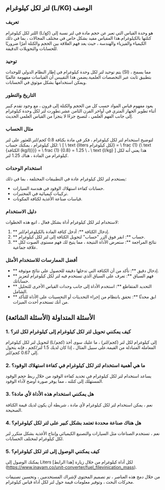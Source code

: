 ## لتر لكل كيلوغرام (L/KG) الوصف

### تعريف
اللتر لكل كيلوغرام (L/كغ) هو وحدة القياس التي تعبر عن حجم مادة في لتر نسبة إلى كتلتها بالكيلوغرام.هذا المقياس مفيد بشكل خاص في مختلف المجالات ، بما في ذلك الكيمياء والفيزياء والهندسة ، حيث يعد فهم العلاقة بين الحجم والكتلة أمرًا ضروريًا للحسابات والتحويلات الدقيقة.

### توحيد
يتم توحيد لتر لكل وحدة كيلوغرام في إطار النظام الدولي للوحدات (SI) ، مما يسمح بتطبيق ثابت عبر التخصصات العلمية.يضمن هذا التقييس أن القياسات مفهومة عالميًا ويمكن استخدامها بشكل موثوق في الحسابات.

### التاريخ والتطور
يعود مفهوم قياس المواد حسب كل من الحجم والكتلة إلى قرون ، مع وجود تقدم كبير أثناء تطوير الجهاز المتري في أواخر القرن الثامن عشر.تطورت لتر لكل وحدة كيلوغرام إلى جانب الفهم العلمي ، لتصبح جزءًا لا يتجزأ من القياس العلمي الحديث.

### مثال الحساب
لتوضيح استخدام لتر لكل كيلوغرام ، فكر في مادة بكثافة 0.8 كجم/لتر.للعثور على لتر لكل كيلوغرام ، يمكنك حساب:
\ [
\ text {liters لكل كيلوغرام} = \ frac {1} {\ text {الكثافة (kg/l)}}} = \ frac {1} {0.8} = 1.25 \ ، \ text {l/kg}
\]
هذا يعني أنه لكل كيلوغرام من المادة ، هناك 1.25 لتر.

### استخدام الوحدات
يستخدم لتر لكل كيلوغرام عادة في التطبيقات المختلفة ، بما في ذلك:
- حسابات كفاءة استهلاك الوقود في هندسة السيارات.
- تركيبات كيميائية في المختبرات.
- قياسات صناعة الأغذية لكثافة المكونات.

### دليل الاستخدام
لاستخدام لتر لكل كيلوغرام أداة بشكل فعال ، اتبع هذه الخطوات:
1. ** إدخال الكثافة **: أدخل كثافة المادة بالكيلوغرام/لتر.
2. ** حساب **: انقر فوق الزر "حساب" لتحويل الكثافة إلى لتر لكل كيلوغرام.
3. ** نتائج المراجعة **: ستعرض الأداة النتيجة ، مما يتيح لك فهم مستوى الصوت لكل علاقة جماعية.

### أفضل الممارسات للاستخدام الأمثل
- ** إدخال دقيق **: تأكد من أن الكثافة التي تدخلها دقيقة للحصول على نتائج موثوقة.
- ** فهم السياق **: تعرف على السياق الذي تستخدم فيه لتر لكل كيلوغرام لتعزيز حساباتك.
- ** التحديد المتقاطع **: استخدم الأداة إلى جانب وحدات القياس الأخرى للتحليل الشامل.
- ** ابق محدثًا **: تحقق بانتظام من إجراء التحديثات أو التحسينات على الأداة للتأكد من أنك تستخدم أحدث الميزات.

## الأسئلة المتداولة (الأسئلة الشائعة)

### 1. كيف يمكنني تحويل لتر لكل كيلوغرام إلى كيلوغرام لكل لتر؟
لتحويل لتر لكل كيلوغرام (L/كجم) إلى كيلوغرام لكل لتر (كجم/لتر) ، ما عليك سوى أخذ المعاملة المتبادلة من القيمة.على سبيل المثال ، إذا كان لديك 1.5 لتر/كجم ، فإنه يتحول إلى 0.67 كجم/لتر.

### 2. ما هي أهمية استخدام لتر لكل كيلوغرام في كفاءة استهلاك الوقود؟
يساعد استخدام لتر لكل كيلوغرام في تحديد كفاءة الوقود من خلال ربط حجم الوقود المستهلك إلى كتلته ، مما يوفر صورة أوضح لأداء الوقود.

### 3. هل يمكنني استخدام هذه الأداة لأي مادة؟
نعم ، يمكن استخدام لتر لكل كيلوغرام لأي مادة ، شريطة أن يكون لديك قيمة الكثافة الصحيحة.

### 4. هل هناك صناعة محددة تعتمد بشكل كبير على لتر لكل كيلوغرام؟
نعم ، تستخدم الصناعات مثل السيارات والتصنيع الكيميائي وإنتاج الأغذية بشكل متكرر لتر لكل كيلوغرام لمختلف الحسابات.

### 5. كيف يمكنني الوصول إلى لتر لكل كيلوغرام؟
يمكنك الوصول إلى Liters لكل أداة كيلوغرام من خلال زيارة [هذا الرابط] (https://www.inayam.co/unit-converter/fuel_filevinication_mass).

من خلال دمج هذه العناصر ، تم تصميم المحتوى لإشراك المستخدمين ، وتحسين تصنيفات محركات البحث ، وتوفير معلومات قيمة حول لتر لكل أداة قياس كيلوغرام.